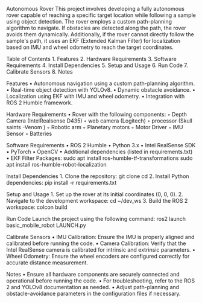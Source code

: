 Autonomous Rover 
This project involves developing a fully autonomous rover capable of reaching a specific target location while following a sample using object detection. The rover employs a custom path-planning algorithm to navigate. If obstacles are detected along the path, the rover avoids them dynamically. Additionally, if the rover cannot directly follow the sample's path, it uses an EKF (Extended Kalman Filter) for localization based on IMU and wheel odometry to reach the target coordinates.

Table of Contents
    1. Features
    2. Hardware Requirements
    3. Software Requirements
    4. Install Dependencies
    5. Setup and Usage
    6. Run Code
    7. Calibrate Sensors
    8. Notes

Features
    • Autonomous navigation using a custom path-planning algorithm.
    • Real-time object detection with YOLOv8.
    • Dynamic obstacle avoidance.
    • Localization using EKF with IMU and wheel odometry.
    • Integration with ROS 2 Humble framework.

Hardware Requirements
    • Rover with the following components:
        ◦ Depth Camera (IntelRealsense D435)
        ◦ web camera (Logitech)
        ◦ processor (Skull saints -Venom )
        ◦ Robotic arm 
        ◦ Planetary motors
        ◦ Motor Driver 
        ◦ IMU Sensor 
        ◦ Batteries

Software Requirements
    • ROS 2 Humble
    • Python 3.x
    • Intel RealSense SDK
    • PyTorch
    • OpenCV
    • Additional dependencies (listed in requirements.txt)
    • EKF Filter Packages:
      sudo apt install ros-humble-tf-transformations
      sudo apt install ros-humble-robot-localization

Install Dependencies
    1. Clone the repository:
       git clone <repository-url>
       cd <repository-folder>
    2. Install Python dependencies:
       pip install -r requirements.txt

Setup and Usage
    1. Set up the rover at its initial coordinates (0, 0, 0).
    2. Navigate to the development workspace:
       cd ~/dev_ws
    3. Build the ROS 2 workspace:
       colcon build

Run Code
Launch the project using the following command:
ros2 launch basic_mobile_robot LAUNCH.py

Calibrate Sensors
    • IMU Calibration: Ensure the IMU is properly aligned and calibrated before running the code.
    • Camera Calibration: Verify that the Intel RealSense camera is calibrated for intrinsic and extrinsic parameters.
    • Wheel Odometry: Ensure the wheel encoders are configured correctly for accurate distance measurement.

Notes
    • Ensure all hardware components are securely connected and operational before running the code.
    • For troubleshooting, refer to the ROS 2 and YOLOv8 documentation as needed.
    • Adjust path-planning and obstacle-avoidance parameters in the configuration files if necessary.
